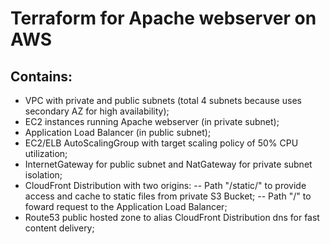 # Terraform for Apache webserver on AWS

## Contains:
- VPC with private and public subnets (total 4 subnets because uses secondary AZ for high availability);
- EC2 instances running Apache webserver (in private subnet);
- Application Load Balancer (in public subnet);
- EC2/ELB AutoScalingGroup with target scaling policy of 50% CPU utilization;
- InternetGateway for public subnet and NatGateway for private subnet isolation;
- CloudFront Distribution with two origins:
-- Path "/static/" to provide access and cache to static files from private S3 Bucket;
-- Path "/" to foward request to the Application Load Balancer;
- Route53 public hosted zone to alias CloudFront Distribution dns for fast content delivery;
